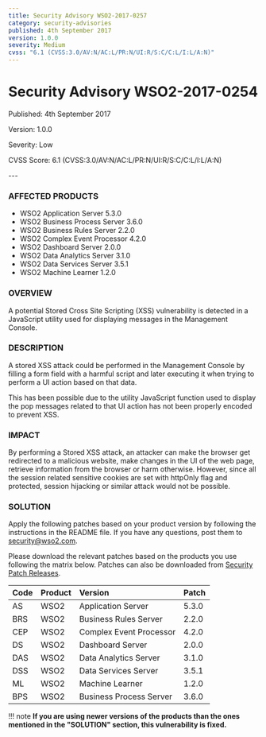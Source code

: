```yaml
---
title: Security Advisory WSO2-2017-0257
category: security-advisories
published: 4th September 2017
version: 1.0.0
severity: Medium
cvss: "6.1 (CVSS:3.0/AV:N/AC:L/PR:N/UI:R/S:C/C:L/I:L/A:N)"
---
```


# Security Advisory WSO2-2017-0254

<p class="doc-version">Published: 4th September 2017</p>
<p class="doc-version">Version: 1.0.0</p>
<p class="doc-version">Severity: Low</p>
<p class="doc-version">CVSS Score: 6.1 (CVSS:3.0/AV:N/AC:L/PR:N/UI:R/S:C/C:L/I:L/A:N)</p>
---

### AFFECTED PRODUCTS
* WSO2 Application Server 5.3.0
* WSO2 Business Process Server 3.6.0
* WSO2 Business Rules Server 2.2.0
* WSO2 Complex Event Processor 4.2.0
* WSO2 Dashboard Server 2.0.0
* WSO2 Data Analytics Server 3.1.0
* WSO2 Data Services Server 3.5.1
* WSO2 Machine Learner 1.2.0


### OVERVIEW
A potential Stored Cross Site Scripting (XSS) vulnerability is detected in a JavaScript utility used for displaying messages in the Management Console.


### DESCRIPTION
A stored XSS attack could be performed in the Management Console by filling a form field with a harmful script and later executing it when trying to perform a UI action based on that data.

This has been possible due to the utility JavaScript function used to display the pop messages related to that UI action has not been properly encoded to prevent XSS.


### IMPACT
By performing a Stored XSS attack, an attacker can make the browser get redirected to a malicious website, make changes in the UI of the web page, retrieve information from the browser or harm otherwise. However, since all the session related sensitive cookies are set with httpOnly flag and protected, session hijacking or similar attack would not be possible.


### SOLUTION
Apply the following patches based on your product version by following the instructions in the README file. If you have any questions, post them to <security@wso2.com>.

Please download the relevant patches based on the products you use following the matrix below. Patches can also be downloaded from [Security Patch Releases](http://wso2.com/security-patch-releases/).

| **Code** | **Product**          | **Version** | **Patch**                    |
| :--- | :------ | :------ | :---- |
| AS | WSO2 | Application Server | 5.3.0 | WSO2-CARBON-PATCH-4.4.0-1185 <br> WSO2-CARBON-PATCH-4.4.0-1190 |
| BRS | WSO2 | Business Rules Server | 2.2.0 | WSO2-CARBON-PATCH-4.4.0-1193 <br> WSO2-CARBON-PATCH-4.4.0-1202 |
| CEP | WSO2 | Complex Event Processor | 4.2.0 | WSO2-CARBON-PATCH-4.4.0-1184 <br> WSO2-CARBON-PATCH-4.4.0-1195 |
| DS | WSO2 | Dashboard Server | 2.0.0 | WSO2-CARBON-PATCH-4.4.0-1193 <br> WSO2-CARBON-PATCH-4.4.0-1202 |
| DAS | WSO2 | Data Analytics Server | 3.1.0 | WSO2-CARBON-PATCH-4.4.0-1184 <br> WSO2-CARBON-PATCH-4.4.0-1195 |
| DSS | WSO2 | Data Services Server | 3.5.1 | WSO2-CARBON-PATCH-4.4.0-1184 <br> WSO2-CARBON-PATCH-4.4.0-1195 |
| ML | WSO2 | Machine Learner | 1.2.0 | WSO2-CARBON-PATCH-4.4.0-1184 <br> WSO2-CARBON-PATCH-4.4.0-1195 |
| BPS | WSO2 | Business Process Server | 3.6.0 | WSO2-CARBON-PATCH-4.4.0-1195 <br> WSO2-CARBON-PATCH-4.4.0-1194 |


!!! note
    **If you are using newer versions of the products than the ones mentioned in the "SOLUTION" section, this vulnerability is fixed.**
